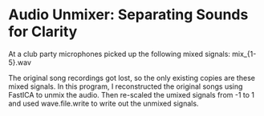 # Audio Unmixer: Separating Sounds for Clarity
At a club party microphones picked up the following mixed signals: mix_{1-5}.wav

The original song recordings got lost, so the only existing copies are these mixed signals. 
In this program, I reconstructed the original songs using FastICA to unmix the audio. Then re-scaled the umixed signals from -1 to 1 and used wave.file.write to write out the unmixed signals.

